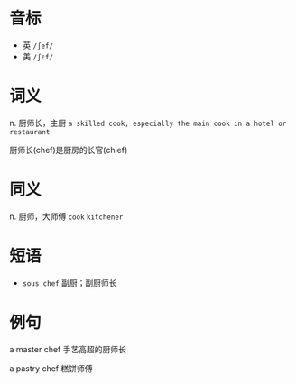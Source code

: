 # 音标

- 英 `/ʃef/`
- 美 `/ʃɛf/`

# 词义

n. 厨师长，主厨
`a skilled cook, especially the main cook in a hotel or restaurant`



厨师长(chef)是厨房的长官(chief)

# 同义

n. 厨师，大师傅
`cook` `kitchener`

# 短语

- `sous chef` 副厨；副厨师长

# 例句

a master chef
手艺高超的厨师长

a pastry chef
糕饼师傅


